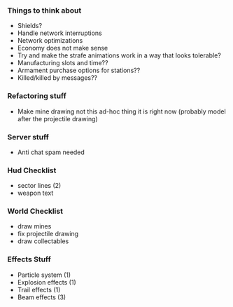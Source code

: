 ### Things to think about

- Shields?
- Handle network interruptions
- Network optimizations
- Economy does not make sense
- Try and make the strafe animations work in a way that looks tolerable?
- Manufacturing slots and time??
- Armament purchase options for stations??
- Killed/killed by messages??

### Refactoring stuff

- Make mine drawing not this ad-hoc thing it is right now (probably model after the projectile drawing)

### Server stuff

- Anti chat spam needed

### Hud Checklist

- sector lines (2)
- weapon text

### World Checklist

- draw mines
- fix projectile drawing
- draw collectables

### Effects Stuff

- Particle system (1)
- Explosion effects (1)
- Trail effects (1)
- Beam effects (3)
